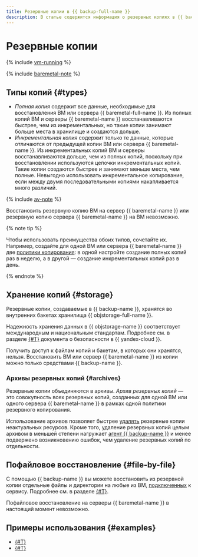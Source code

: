 ```yaml
---
title: Резервные копии в {{ backup-full-name }}
description: В статье содержится информация о резервных копиях в {{ backup-name }}.
---
```


# Резервные копии

{% include [vm-running](../../_includes/backup/vm-running.md) %}

{% include [baremetal-note](../../_includes/backup/baremetal-note.md) %}

## Типы копий {#types}

* _Полная копия_ содержит все данные, необходимые для восстановления ВМ или сервера {{ baremetal-full-name }}. Из полных копий ВМ и серверы {{ baremetal-name }} восстанавливаются быстрее, чем из инкрементальных, но такие копии занимают больше места в хранилище и создаются дольше.
* _Инкрементальная копия_ содержит только те данные, которые отличаются от предыдущей копии ВМ или сервера {{ baremetal-name }}. Из инкрементальных копий ВМ и серверы восстанавливаются дольше, чем из полных копий, поскольку при восстановлении используются цепочки инкрементальных копий. Такие копии создаются быстрее и занимают меньше места, чем полные. Невыгодно использовать инкрементальное копирование, если между двумя последовательными копиями накапливается много различий.

{% include [av-note](../../_includes/backup/av-note.md) %}

Восстановить резервную копию ВМ на сервер {{ baremetal-name }} или резервную копию сервера {{ baremetal-name }} на ВМ невозможно.

{% note tip %}

Чтобы использовать преимущества обоих типов, сочетайте их. Например, создайте для одной ВМ или сервера {{ baremetal-name }} две [политики копирования](policy.md): в одной настройте создание полных копий раз в неделю, а в другой — создание инкрементальных копий раз в день.

{% endnote %}

## Хранение копий {#storage}

Резервные копии, создаваемые в {{ backup-name }}, хранятся во внутренних бакетах хранилища {{ objstorage-full-name }}. 

Надежность хранения данных в {{ objstorage-name }} соответствует международным и национальным стандартам. Подробнее см. в разделе [{#T}](../../security/conform.md) документа о безопасности в {{ yandex-cloud }}.

Получить доступ к файлам копий и бакетам, в которых они хранятся, нельзя. Восстановить ВМ или сервер {{ baremetal-name }} из копии можно только средствами {{ backup-name }}.

### Архивы резервных копий {#archives}

Резервные копии объединяются в архивы. _Архив резервных копий_ — это совокупность всех резервных копий, созданных для одной ВМ или одного сервера {{ baremetal-name }} в рамках одной политики резервного копирования.

Использование архивов позволяет быстрее [удалять](../operations/backup-vm/batch-delete.md) резервные копии неактуальных ресурсов. Кроме того, удаление резервных копий целым архивом в меньшей степени нагружает [агент {{ backup-name }}](./agent.md) и менее подвержено возникновению ошибок, чем удаление резервных копий по отдельности.

## Пофайловое восстановление {#file-by-file}

C помощью {{ backup-name }} вы можете восстановить из резервной копии отдельные файлы и директории на любые из ВМ, [подключенных](vm-connection.md) к сервису. Подробнее см. в разделе [{#T}](../operations/backup-vm/recover-file-by-file.md).

Пофайловое восстановление на серверы {{ baremetal-name }} в настоящий момент невозможно.


## Примеры использования {#examples}

* [{#T}](../tutorials/backup-baremetal.md)
* [{#T}](../tutorials/vm-with-backup-policy/index.md)